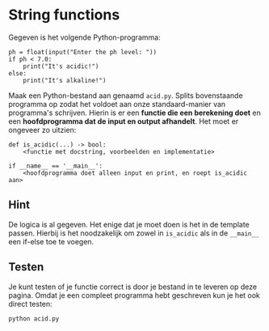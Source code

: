 # String functions

Gegeven is het volgende Python-programma:

    ph = float(input("Enter the ph level: "))
    if ph < 7.0:
        print("It's acidic!")
    else:
        print("It's alkaline!")

Maak een Python-bestand aan genaamd `acid.py`. Splits bovenstaande programma op zodat het voldoet aan onze standaard-manier van programma's schrijven. Hierin is er een **functie die een berekening doet** en een **hoofdprogramma dat de input en output afhandelt**. Het moet er ongeveer zo uitzien:

    def is_acidic(...) -> bool:
        <functie met docstring, voorbeelden en implementatie>
    
    if __name__ == '__main__':
        <hoofdprogramma doet alleen input en print, en roept is_acidic aan>

## Hint

De logica is al gegeven. Het enige dat je moet doen is het in de template passen. Hierbij is het noodzakelijk om zowel in `is_acidic` als in de `__main__` een if-else toe te voegen.

## Testen

Je kunt testen of je functie correct is door je bestand in te leveren op deze pagina. Omdat je een compleet programma hebt geschreven kun je het ook direct testen:

    python acid.py
